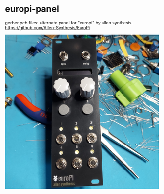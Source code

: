 # europi-panel
gerber pcb files: alternate panel for "europi" by allen synthesis.
https://github.com/Allen-Synthesis/EuroPi

![image info](molg_europi_pnl1.jpg)
